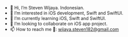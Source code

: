 - 👋 Hi, I’m Steven Wijaya. Indonesian.
- 👀 I’m interested in iOS development, Swift and SwiftUI. 
- 🌱 I’m currently learning iOS, Swift and SwiftUI.
- 💞️ I’m looking to collaborate on iOS app project.
- 📫 How to reach me 📧: wijaya.steven182@gmail.com

<!---
Steven2110/Steven2110 is a ✨ special ✨ repository because its `README.md` (this file) appears on your GitHub profile.
You can click the Preview link to take a look at your changes.
--->
